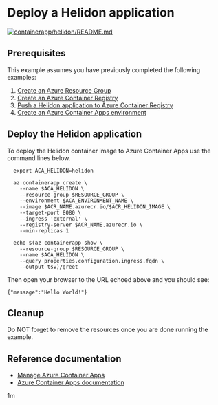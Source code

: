 # Deploy a Helidon application

[![containerapp/helidon/README.md](https://github.com/Azure-Samples/java-on-azure-examples/actions/workflows/containerapp_helidon_README_md.yml/badge.svg)](https://github.com/Azure-Samples/java-on-azure-examples/actions/workflows/containerapp_helidon_README_md.yml)

## Prerequisites

<!-- 

  if [[ -z $REGION ]]; then
    export REGION=westus
  fi

  -->
<!-- workflow.cron(0 7 * * 3) -->
<!-- workflow.include(../../acr/helidon/README.md) -->
<!-- workflow.include(../create-environment/README.md) -->

This example assumes you have previously completed the following examples:

1. [Create an Azure Resource Group](../../group/create/README.md)
1. [Create an Azure Container Registry](../../acr/create/README.md)
1. [Push a Helidon application to Azure Container Registry](../../acr/helidon/README.md)
1. [Create an Azure Container Apps environment](../create-environment/README.md)

## Deploy the Helidon application

To deploy the Helidon container image to Azure Container Apps use the
command lines below.

```shell
  export ACA_HELIDON=helidon

  az containerapp create \
    --name $ACA_HELIDON \
    --resource-group $RESOURCE_GROUP \
    --environment $ACA_ENVIRONMENT_NAME \
    --image $ACR_NAME.azurecr.io/$ACR_HELIDON_IMAGE \
    --target-port 8080 \
    --ingress 'external' \
    --registry-server $ACR_NAME.azurecr.io \
    --min-replicas 1

  echo $(az containerapp show \
    --resource-group $RESOURCE_GROUP \
    --name $ACA_HELIDON \
    --query properties.configuration.ingress.fqdn \
    --output tsv)/greet
```

Then open your browser to the URL echoed above and you should see:

```text
{"message":"Hello World!"}
```

<!-- workflow.directOnly()

  sleep 60
  export URL=https://$(az containerapp show --resource-group $RESOURCE_GROUP --name $ACA_HELIDON --query properties.configuration.ingress.fqdn --output tsv)/greet
  export RESULT=$(curl $URL)
  az group delete --name $RESOURCE_GROUP --yes || true
  if [[ "$RESULT" != *"Hello World"* ]]; then
    echo "Response did not contain 'Hello World'"
    exit 1
  fi

  -->

## Cleanup

Do NOT forget to remove the resources once you are done running the example.

## Reference documentation

* [Manage Azure Container Apps](https://docs.microsoft.com/cli/azure/containerapp)
* [Azure Container Apps documentation](https://docs.microsoft.com/azure/container-apps)

1m
